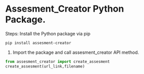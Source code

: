 # Assesment_Creator Python Package.

Steps: Install the Python package via pip
```
pip install assesment-creator
```
1. Import the package and call assesment_creator API method.

```python
from assesment_creator import create_assesment
create_assesment(url_link,filename)
```